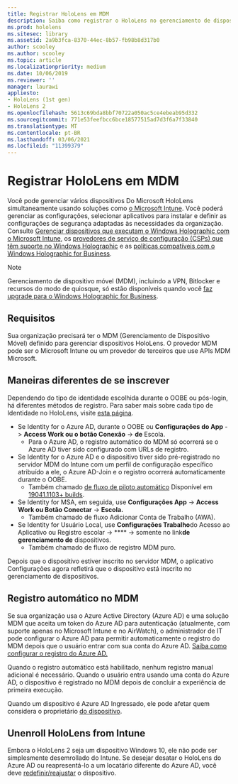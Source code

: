 ```yaml
---
title: Registrar HoloLens em MDM
description: Saiba como registrar o HoloLens no gerenciamento de dispositivo móvel (MDM) para facilitar o gerenciamento de vários dispositivos.
ms.prod: hololens
ms.sitesec: library
ms.assetid: 2a9b3fca-8370-44ec-8b57-fb98b8d317b0
author: scooley
ms.author: scooley
ms.topic: article
ms.localizationpriority: medium
ms.date: 10/06/2019
ms.reviewer: ''
manager: laurawi
appliesto:
- HoloLens (1st gen)
- HoloLens 2
ms.openlocfilehash: 5613c69bda8bbf70722a050ac5ce4ebeab95d332
ms.sourcegitcommit: 771e53feefbcc6bce18577515ad7d3f6a7f33840
ms.translationtype: MT
ms.contentlocale: pt-BR
ms.lasthandoff: 03/06/2021
ms.locfileid: "11399379"
---
```

# <a name="enroll-hololens-in-mdm"></a>Registrar HoloLens em MDM

Você pode gerenciar vários dispositivos Do Microsoft HoloLens simultaneamente usando soluções como [o Microsoft Intune](https://docs.microsoft.com/intune/windows-holographic-for-business). Você poderá gerenciar as configurações, selecionar aplicativos para instalar e definir as configurações de segurança adaptadas às necessidades da organização. Consulte [Gerenciar dispositivos que executam o Windows Holographic com o Microsoft Intune](https://docs.microsoft.com/intune/windows-holographic-for-business), os [provedores de serviço de configuração (CSPs) que têm suporte no Windows Holographic](https://msdn.microsoft.com/windows/hardware/commercialize/customize/mdm/configuration-service-provider-reference#hololens) e as [políticas compatíveis com o Windows Holographic for Business](https://msdn.microsoft.com/windows/hardware/commercialize/customize/mdm/policy-configuration-service-provider#hololenspolicies).

> [!NOTE]
> Gerenciamento de dispositivo móvel (MDM), incluindo a VPN, Bitlocker e recursos do modo de quiosque, só estão disponíveis quando você [faz upgrade para o Windows Holographic for Business](hololens1-upgrade-enterprise.md).

## <a name="requirements"></a>Requisitos

 Sua organização precisará ter o MDM (Gerenciamento de Dispositivo Móvel) definido para gerenciar dispositivos HoloLens. O provedor MDM pode ser o Microsoft Intune ou um provedor de terceiros que use APIs MDM Microsoft.
 
## <a name="different-ways-to-enroll"></a>Maneiras diferentes de se inscrever

Dependendo do tipo de identidade escolhida durante o OOBE ou pós-login, há diferentes métodos de registro. Para saber mais sobre cada tipo de Identidade no HoloLens, visite [esta página](hololens-identity.md).

- Se Identity for o Azure AD, durante o OOBE ou **Configurações do App**  ->  **Access Work ou o botão Conexão**  ->  **de** Escola.
    - Para o Azure AD, o registro automático do MDM só ocorrerá se o Azure AD tiver sido configurado com URLs de registro.
- Se Identity for o Azure AD e o dispositivo tiver sido pré-registrado no servidor MDM do Intune com um perfil de configuração específico atribuído a ele, o Azure AD-Join e o registro ocorrerá automaticamente durante o OOBE.
    - Também chamado [de fluxo de piloto automático](hololens2-autopilot.md) Disponível em [19041.1103+ builds](hololens-release-notes.md#windows-holographic-version-2004).
- Se Identity for MSA, em seguida, use **Configurações App**  ->  **Access Work ou Botão Conectar**  ->  **Escola.**
    - Também chamado de fluxo Adicionar Conta de Trabalho (AWA).
- Se Identity for Usuário Local, use **Configurações Trabalho**do Acesso ao Aplicativo ou Registro escolar  ->  ****  ->  somente no link**de gerenciamento de** dispositivos.
    - Também chamado de fluxo de registro MDM puro.

Depois que o dispositivo estiver inscrito no servidor MDM, o aplicativo Configurações agora refletirá que o dispositivo está inscrito no gerenciamento de dispositivos.

## <a name="auto-enrollment-in-mdm"></a>Registro automático no MDM

Se sua organização usa o Azure Active Directory (Azure AD) e uma solução MDM que aceita um token do Azure AD para autenticação (atualmente, com suporte apenas no Microsoft Intune e no AirWatch), o administrador de IT pode configurar o Azure AD para permitir automaticamente o registro do MDM depois que o usuário entrar com sua conta do Azure AD. [Saiba como configurar o registro do Azure AD.](https://docs.microsoft.com/mem/intune/enrollment/windows-enroll#enable-windows-10-automatic-enrollment)

Quando o registro automático está habilitado, nenhum registro manual adicional é necessário. Quando o usuário entra usando uma conta do Azure AD, o dispositivo é registrado no MDM depois de concluir a experiência de primeira execução.

Quando um dispositivo é Azure AD Ingressado, ele pode afetar quem considera o proprietário [do dispositivo](security-adminless-os.md#device-owner).

## <a name="unenroll-hololens-from-intune"></a>Unenroll HoloLens from Intune

Embora o HoloLens 2 seja um dispositivo Windows 10, ele não pode ser simplesmente desemrollado do Intune. Se desejar desatar o HoloLens do Azure AD ou reapresentá-lo a um locatário diferente do Azure AD, você deve [redefinir/reajustar](https://docs.microsoft.com/hololens/hololens-recovery#reset-the-device) o dispositivo.